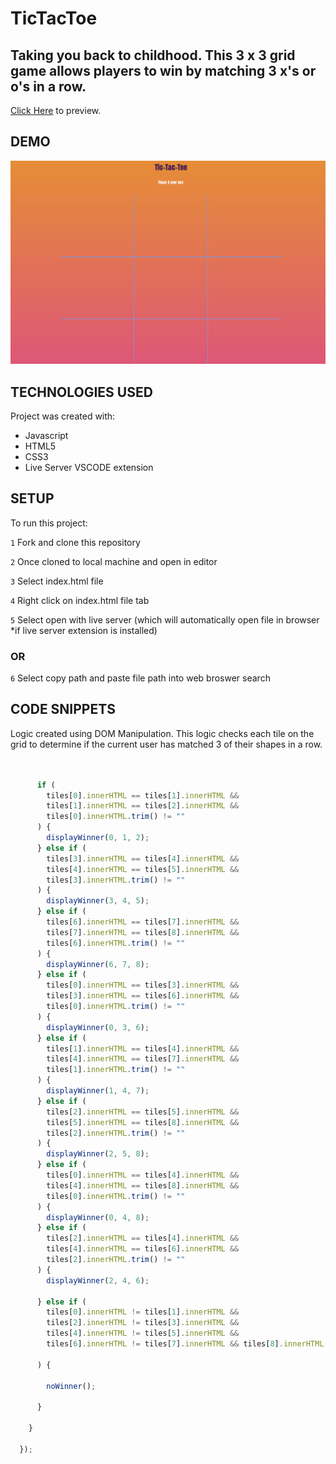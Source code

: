 # TicTacToe

## Taking you back to childhood. This 3 x 3 grid game allows players to win by matching 3 x's or o's in a row. 

[Click Here](https://scammers-guide.herokuapp.com/) to preview.

## DEMO

![TicTacToe Demo](Animation.gif)

## TECHNOLOGIES USED 
Project was created with:
* Javascript 
* HTML5 
* CSS3
* Live Server VSCODE extension

## SETUP
To run this project:

`1` Fork and clone this repository 

`2` Once cloned to local machine and open in editor

`3` Select index.html file

`4` Right click on index.html file tab

`5` Select open with live server (which will automatically open file in browser
*if live server extension is installed)
### OR
`6` Select copy path and paste file path into web broswer search

## CODE SNIPPETS

Logic created using DOM Manipulation. This logic checks each tile on the grid to determine if the current user has matched 3 of their shapes in a row. 

```js


      if (
        tiles[0].innerHTML == tiles[1].innerHTML &&
        tiles[1].innerHTML == tiles[2].innerHTML &&
        tiles[0].innerHTML.trim() != ""
      ) {
        displayWinner(0, 1, 2);
      } else if (
        tiles[3].innerHTML == tiles[4].innerHTML &&
        tiles[4].innerHTML == tiles[5].innerHTML &&
        tiles[3].innerHTML.trim() != ""
      ) {
        displayWinner(3, 4, 5);
      } else if (
        tiles[6].innerHTML == tiles[7].innerHTML &&
        tiles[7].innerHTML == tiles[8].innerHTML &&
        tiles[6].innerHTML.trim() != ""
      ) {
        displayWinner(6, 7, 8);
      } else if (
        tiles[0].innerHTML == tiles[3].innerHTML &&
        tiles[3].innerHTML == tiles[6].innerHTML &&
        tiles[0].innerHTML.trim() != ""
      ) {
        displayWinner(0, 3, 6);
      } else if (
        tiles[1].innerHTML == tiles[4].innerHTML &&
        tiles[4].innerHTML == tiles[7].innerHTML &&
        tiles[1].innerHTML.trim() != ""
      ) {
        displayWinner(1, 4, 7);
      } else if (
        tiles[2].innerHTML == tiles[5].innerHTML &&
        tiles[5].innerHTML == tiles[8].innerHTML &&
        tiles[2].innerHTML.trim() != ""
      ) {
        displayWinner(2, 5, 8);
      } else if (
        tiles[0].innerHTML == tiles[4].innerHTML &&
        tiles[4].innerHTML == tiles[8].innerHTML &&
        tiles[0].innerHTML.trim() != ""
      ) {
        displayWinner(0, 4, 8);
      } else if (
        tiles[2].innerHTML == tiles[4].innerHTML &&
        tiles[4].innerHTML == tiles[6].innerHTML &&
        tiles[2].innerHTML.trim() != ""
      ) {
        displayWinner(2, 4, 6);

      } else if (
        tiles[0].innerHTML != tiles[1].innerHTML &&
        tiles[2].innerHTML != tiles[3].innerHTML &&
        tiles[4].innerHTML != tiles[5].innerHTML &&
        tiles[6].innerHTML != tiles[7].innerHTML && tiles[8].innerHTML

      ) {

        noWinner();

      }

    }

  });
  
  ```

